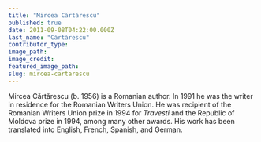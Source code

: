 ```yaml
---
title: "Mircea Cărtărescu"
published: true
date: 2011-09-08T04:22:00.000Z
last_name: "Cărtărescu"
contributor_type:
image_path:
image_credit:
featured_image_path:
slug: mircea-cartarescu
---
```


Mircea Cărtărescu (b. 1956) is a Romanian author. In 1991 he was the writer in residence for the Romanian Writers Union. He was recipient of the Romanian Writers Union prize in 1994 for _Travesti_ and the Republic of Moldova prize in 1994, among many other awards. His work has been translated into English, French, Spanish, and German.

